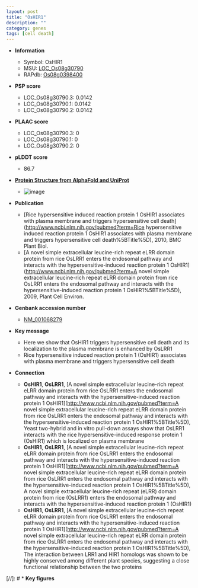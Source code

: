 ```yaml
---
layout: post
title: "OsHIR1"
description: ""
category: genes
tags: [cell death]
---
```


* **Information**  
    + Symbol: OsHIR1  
    + MSU: [LOC_Os08g30790](http://rice.plantbiology.msu.edu/cgi-bin/ORF_infopage.cgi?orf=LOC_Os08g30790)  
    + RAPdb: [Os08g0398400](http://rapdb.dna.affrc.go.jp/viewer/gbrowse_details/irgsp1?name=Os08g0398400)  

* **PSP score**  
    + LOC_Os08g30790.3: 0.0142 
    + LOC_Os08g30790.1: 0.0142 
    + LOC_Os08g30790.2: 0.0142 

* **PLAAC score**  
    + LOC_Os08g30790.3: 0 
    + LOC_Os08g30790.1: 0 
    + LOC_Os08g30790.2: 0 

* **pLDDT score**
    + 86.7

* **[Protein Structure from AlphaFold and UniProt](https://www.uniprot.org/uniprotkb/Q6ZIV7/entry#structure)**
    + ![image](https://ricepsp.github.io/images/Q6/AF-Q6ZIV7-F1.png)

* **Publication**  
    + [Rice hypersensitive induced reaction protein 1 OsHIR1 associates with plasma membrane and triggers hypersensitive cell death](http://www.ncbi.nlm.nih.gov/pubmed?term=Rice hypersensitive induced reaction protein 1 OsHIR1 associates with plasma membrane and triggers hypersensitive cell death%5BTitle%5D), 2010, BMC Plant Biol.
    + [A novel simple extracellular leucine-rich repeat eLRR domain protein from rice OsLRR1 enters the endosomal pathway and interacts with the hypersensitive-induced reaction protein 1 OsHIR1](http://www.ncbi.nlm.nih.gov/pubmed?term=A novel simple extracellular leucine-rich repeat eLRR domain protein from rice OsLRR1 enters the endosomal pathway and interacts with the hypersensitive-induced reaction protein 1 OsHIR1%5BTitle%5D), 2009, Plant Cell Environ.

* **Genbank accession number**  
    + [NM_001068279](http://www.ncbi.nlm.nih.gov/nuccore/NM_001068279)

* **Key message**  
    + Here we show that OsHIR1 triggers hypersensitive cell death and its localization to the plasma membrane is enhanced by OsLRR1
    + Rice hypersensitive induced reaction protein 1 (OsHIR1) associates with plasma membrane and triggers hypersensitive cell death

* **Connection**  
    + __OsHIR1__, __OsLRR1__, [A novel simple extracellular leucine-rich repeat eLRR domain protein from rice OsLRR1 enters the endosomal pathway and interacts with the hypersensitive-induced reaction protein 1 OsHIR1](http://www.ncbi.nlm.nih.gov/pubmed?term=A novel simple extracellular leucine-rich repeat eLRR domain protein from rice OsLRR1 enters the endosomal pathway and interacts with the hypersensitive-induced reaction protein 1 OsHIR1%5BTitle%5D), Yeast two-hybrid and in vitro pull-down assays show that OsLRR1 interacts with the rice hypersensitive-induced response protein 1 (OsHIR1) which is localized on plasma membrane
    + __OsHIR1__, __OsLRR1__, [A novel simple extracellular leucine-rich repeat eLRR domain protein from rice OsLRR1 enters the endosomal pathway and interacts with the hypersensitive-induced reaction protein 1 OsHIR1](http://www.ncbi.nlm.nih.gov/pubmed?term=A novel simple extracellular leucine-rich repeat eLRR domain protein from rice OsLRR1 enters the endosomal pathway and interacts with the hypersensitive-induced reaction protein 1 OsHIR1%5BTitle%5D), A novel simple extracellular leucine-rich repeat (eLRR) domain protein from rice (OsLRR1) enters the endosomal pathway and interacts with the hypersensitive-induced reaction protein 1 (OsHIR1)
    + __OsHIR1__, __OsLRR1__, [A novel simple extracellular leucine-rich repeat eLRR domain protein from rice OsLRR1 enters the endosomal pathway and interacts with the hypersensitive-induced reaction protein 1 OsHIR1](http://www.ncbi.nlm.nih.gov/pubmed?term=A novel simple extracellular leucine-rich repeat eLRR domain protein from rice OsLRR1 enters the endosomal pathway and interacts with the hypersensitive-induced reaction protein 1 OsHIR1%5BTitle%5D), The interaction between LRR1 and HIR1 homologs was shown to be highly conserved among different plant species, suggesting a close functional relationship between the two proteins

[//]: # * **Key figures**  


